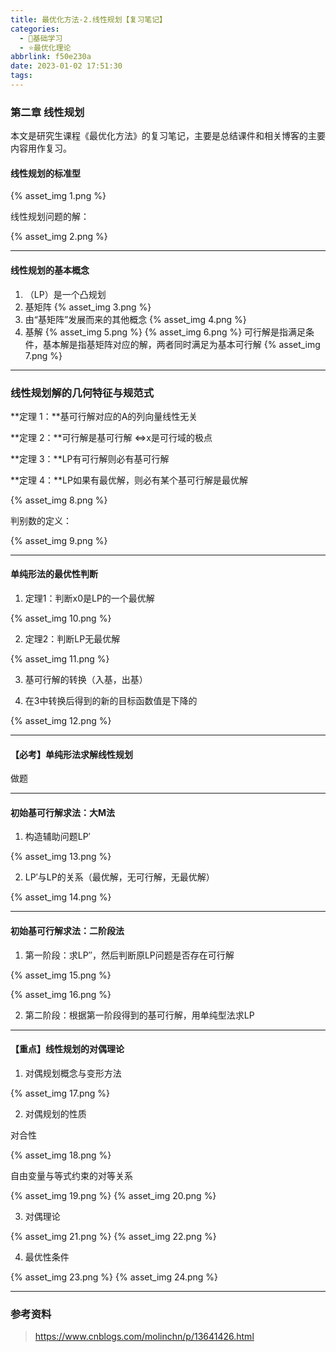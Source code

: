 ```yaml
---
title: 最优化方法-2.线性规划【复习笔记】
categories:
  - 🌙基础学习
  - ⭐最优化理论
abbrlink: f50e230a
date: 2023-01-02 17:51:30
tags:
---
```


### 第二章 线性规划

本文是研究生课程《最优化方法》的复习笔记，主要是总结课件和相关博客的主要内容用作复习。

#### 线性规划的标准型

{% asset_img 1.png %}

<!--more-->

线性规划问题的解：

{% asset_img 2.png %}

***

#### 线性规划的基本概念

1. （LP）是一个凸规划
2. 基矩阵
{% asset_img 3.png %}
3. 由“基矩阵”发展而来的其他概念
{% asset_img 4.png %}
4. 基解
{% asset_img 5.png %}
{% asset_img 6.png %}
可行解是指满足条件，基本解是指基矩阵对应的解，两者同时满足为基本可行解
{% asset_img 7.png %}

***

### 线性规划解的几何特征与规范式

**定理 1：**基可行解对应的A的列向量线性无关

**定理 2：**可行解是基可行解 <=>x是可行域的极点

**定理 3：**LP有可行解则必有基可行解

**定理 4：**LP如果有最优解，则必有某个基可行解是最优解

{% asset_img 8.png %}

判别数的定义：

{% asset_img 9.png %}

***

#### 单纯形法的最优性判断

1. 定理1：判断x0是LP的一个最优解

{% asset_img 10.png %}

2. 定理2：判断LP无最优解

{% asset_img 11.png %}

3. 基可行解的转换（入基，出基）

4. 在3中转换后得到的新的目标函数值是下降的

{% asset_img 12.png %}

***

#### 【必考】单纯形法求解线性规划

做题

***

#### 初始基可行解求法：大M法

1. 构造辅助问题LP′

{% asset_img 13.png %}

2. LP′与LP的关系（最优解，无可行解，无最优解）

{% asset_img 14.png %}

***

#### 初始基可行解求法：二阶段法

1. 第一阶段：求LP′′，然后判断原LP问题是否存在可行解

{% asset_img 15.png %}

{% asset_img 16.png %}

2. 第二阶段：根据第一阶段得到的基可行解，用单纯型法求LP

***

#### 【重点】线性规划的对偶理论

1. 对偶规划概念与变形方法

{% asset_img 17.png %}

2. 对偶规划的性质

对合性

{% asset_img 18.png %}

自由变量与等式约束的对等关系

{% asset_img 19.png %}
{% asset_img 20.png %}

3. 对偶理论

{% asset_img 21.png %}
{% asset_img 22.png %}

4. 最优性条件

{% asset_img 23.png %}
{% asset_img 24.png %}

***

### 参考资料

> <https://www.cnblogs.com/molinchn/p/13641426.html>
